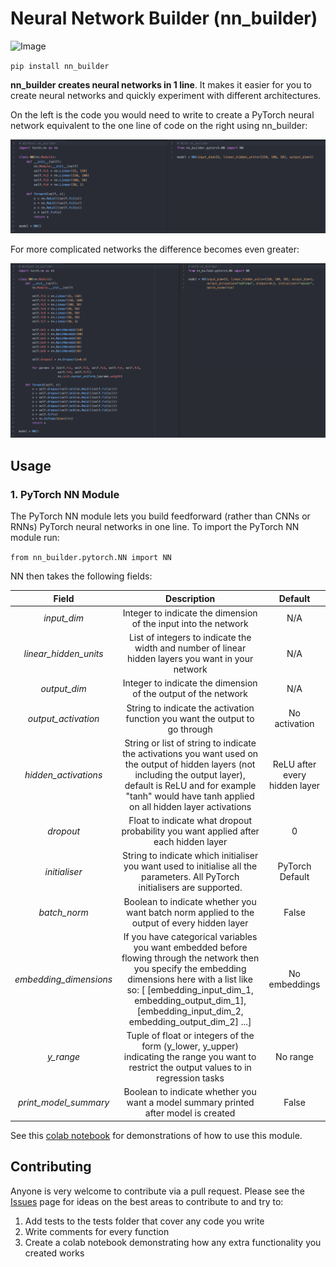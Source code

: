 # Neural Network Builder (nn_builder)

![Image](https://travis-ci.org/p-christ/nn_builder.svg?branch=master)

`pip install nn_builder`

**nn_builder creates neural networks in 1 line**. It makes it easier for you to create neural networks and quickly experiment
with different architectures. 

On the left is the code you would need to write to create a PyTorch neural network equivalent to the one line of code on the right using nn_builder: 

![Screenshot](miscellaneous/material_for_readme/simple_use_case.png)

For more complicated networks the difference becomes even greater:

![Screenshot](miscellaneous/material_for_readme/more_complicated_use_case.png)


## Usage

### 1. PyTorch NN Module

The PyTorch NN module lets you build feedforward (rather than CNNs or RNNs) PyTorch neural networks in one line. To import the PyTorch NN module run: 

`from nn_builder.pytorch.NN import NN`

NN then takes the following fields:

| Field | Description | Default |
| :---: | :----------: | :---: |
| *input_dim*| Integer to indicate the dimension of the input into the network | N/A |
| *linear_hidden_units* | List of integers to indicate the width and number of linear hidden layers you want in your network | N/A |
| *output_dim* | Integer to indicate the dimension of the output of the network | N/A |
| *output_activation* | String to indicate the activation function you want the output to go through | No activation |
| *hidden_activations* | String or list of string to indicate the activations you want used on the output of hidden layers (not including the output layer), default is ReLU and for example "tanh" would have tanh applied on all hidden layer activations | ReLU after every hidden layer |
| *dropout* | Float to indicate what dropout probability you want applied after each hidden layer | 0 |
| *initialiser* | String to indicate which initialiser you want used to initialise all the parameters. All PyTorch initialisers are supported. | PyTorch Default |
| *batch_norm* | Boolean to indicate whether you want batch norm applied to the output of every hidden layer | False |
| *embedding_dimensions* | If you have categorical variables you want embedded before flowing through the network then you specify the embedding dimensions here with a list like so: [ [embedding_input_dim_1, embedding_output_dim_1], [embedding_input_dim_2, embedding_output_dim_2] ...] | No embeddings |
| *y_range* | Tuple of float or integers of the form (y_lower, y_upper) indicating the range you want to restrict the output values to in regression tasks | No range |
| *print_model_summary* | Boolean to indicate whether you want a model summary printed after model is created | False |

See this [colab notebook](https://colab.research.google.com/drive/1abxTEaUrJqbTuk8e8tOa3y9DYQQVrF_N) for demonstrations 
of how to use this module.  

## Contributing

Anyone is very welcome to contribute via a pull request. Please see the [Issues](https://github.com/p-christ/nn_builder/issues) 
page for ideas on the best areas to contribute to and try to:
1. Add tests to the tests folder that cover any code you write
1. Write comments for every function
1. Create a colab notebook demonstrating how any extra functionality you created works 

 

